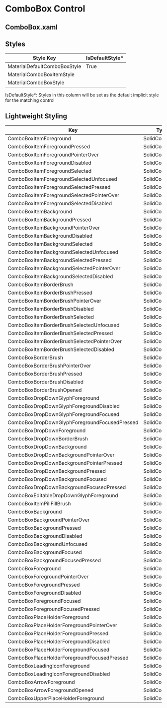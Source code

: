 # ComboBox Control
## ComboBox.xaml
## Styles
Style Key|IsDefaultStyle*
-|-
MaterialDefaultComboBoxStyle|True
MaterialComboBoxItemStyle|
MaterialComboBoxStyle|

IsDefaultStyle*: Styles in this column will be set as the default implicit style for the matching control

## Lightweight Styling

Key|Type|Value
-|-|-
ComboBoxItemForeground|SolidColorBrush|OnSurfaceBrush
ComboBoxItemForegroundPressed|SolidColorBrush|OnSurfaceBrush
ComboBoxItemForegroundPointerOver|SolidColorBrush|OnSurfaceBrush
ComboBoxItemForegroundDisabled|SolidColorBrush|OnSurfaceBrush
ComboBoxItemForegroundSelected|SolidColorBrush|OnSurfaceBrush
ComboBoxItemForegroundSelectedUnfocused|SolidColorBrush|OnSurfaceBrush
ComboBoxItemForegroundSelectedPressed|SolidColorBrush|OnSurfaceBrush
ComboBoxItemForegroundSelectedPointerOver|SolidColorBrush|OnSurfaceBrush
ComboBoxItemForegroundSelectedDisabled|SolidColorBrush|OnSurfaceBrush
ComboBoxItemBackground|SolidColorBrush|SystemControlTransparentBrush
ComboBoxItemBackgroundPressed|SolidColorBrush|OnSurfaceVariantHoverBrush
ComboBoxItemBackgroundPointerOver|SolidColorBrush|OnSurfaceVariantHoverBrush
ComboBoxItemBackgroundDisabled|SolidColorBrush|SystemControlTransparentBrush
ComboBoxItemBackgroundSelected|SolidColorBrush|PrimarySelectedBrush
ComboBoxItemBackgroundSelectedUnfocused|SolidColorBrush|SystemControlTransparentBrush
ComboBoxItemBackgroundSelectedPressed|SolidColorBrush|PrimarySelectedBrush
ComboBoxItemBackgroundSelectedPointerOver|SolidColorBrush|PrimarySelectedBrush
ComboBoxItemBackgroundSelectedDisabled|SolidColorBrush|SystemControlTransparentBrush
ComboBoxItemBorderBrush|SolidColorBrush|SystemControlTransparentBrush
ComboBoxItemBorderBrushPressed|SolidColorBrush|SystemControlTransparentBrush
ComboBoxItemBorderBrushPointerOver|SolidColorBrush|SystemControlTransparentBrush
ComboBoxItemBorderBrushDisabled|SolidColorBrush|SystemControlTransparentBrush
ComboBoxItemBorderBrushSelected|SolidColorBrush|SystemControlTransparentBrush
ComboBoxItemBorderBrushSelectedUnfocused|SolidColorBrush|SystemControlTransparentBrush
ComboBoxItemBorderBrushSelectedPressed|SolidColorBrush|SystemControlTransparentBrush
ComboBoxItemBorderBrushSelectedPointerOver|SolidColorBrush|SystemControlTransparentBrush
ComboBoxItemBorderBrushSelectedDisabled|SolidColorBrush|SystemControlTransparentBrush
ComboBoxBorderBrush|SolidColorBrush|OnSurfaceLowBrush
ComboBoxBorderBrushPointerOver|SolidColorBrush|OnSurfaceLowBrush
ComboBoxBorderBrushPressed|SolidColorBrush|OnSurfaceLowBrush
ComboBoxBorderBrushDisabled|SolidColorBrush|OnSurfaceLowBrush
ComboBoxBorderBrushOpened|SolidColorBrush|PrimaryBrush
ComboBoxDropDownGlyphForeground|SolidColorBrush|SystemControlTransparentBrush
ComboBoxDropDownGlyphForegroundDisabled|SolidColorBrush|SystemControlTransparentBrush
ComboBoxDropDownGlyphForegroundFocused|SolidColorBrush|SystemControlTransparentBrush
ComboBoxDropDownGlyphForegroundFocusedPressed|SolidColorBrush|SystemControlTransparentBrush
ComboBoxDropDownForeground|SolidColorBrush|SystemControlTransparentBrush
ComboBoxDropDownBorderBrush|SolidColorBrush|SystemControlTransparentBrush
ComboBoxDropDownBackground|SolidColorBrush|SurfaceBrush
ComboBoxDropDownBackgroundPointerOver|SolidColorBrush|SurfaceBrush
ComboBoxDropDownBackgroundPointerPressed|SolidColorBrush|SurfaceBrush
ComboBoxDropDownBackgroundPressed|SolidColorBrush|SurfaceBrush
ComboBoxDropDownBackgroundFocused|SolidColorBrush|SurfaceBrush
ComboBoxDropDownBackgroundFocusedPressed|SolidColorBrush|SurfaceBrush
ComboBoxEditableDropDownGlyphForeground|SolidColorBrush|SystemControlTransparentBrush
ComboBoxItemPillFillBrush|SolidColorBrush|SystemControlTransparentBrush
ComboBoxBackground|SolidColorBrush|SystemControlTransparentBrush
ComboBoxBackgroundPointerOver|SolidColorBrush|SystemControlTransparentBrush
ComboBoxBackgroundPressed|SolidColorBrush|SystemControlTransparentBrush
ComboBoxBackgroundDisabled|SolidColorBrush|SystemControlTransparentBrush
ComboBoxBackgroundUnfocused|SolidColorBrush|SystemControlTransparentBrush
ComboBoxBackgroundFocused|SolidColorBrush|SystemControlTransparentBrush
ComboBoxBackgroundFocusedPressed|SolidColorBrush|SystemControlTransparentBrush
ComboBoxForeground|SolidColorBrush|OnSurfaceBrush
ComboBoxForegroundPointerOver|SolidColorBrush|OnSurfaceBrush
ComboBoxForegroundPressed|SolidColorBrush|OnSurfaceLowBrush
ComboBoxForegroundDisabled|SolidColorBrush|OnSurfaceLowBrush
ComboBoxForegroundFocused|SolidColorBrush|OnSurfaceLowBrush
ComboBoxForegroundFocusedPressed|SolidColorBrush|OnSurfaceLowBrush
ComboBoxPlaceHolderForeground|SolidColorBrush|OnSurfaceLowBrush
ComboBoxPlaceHolderForegroundPointerOver|SolidColorBrush|OnSurfaceLowBrush
ComboBoxPlaceHolderForegroundPressed|SolidColorBrush|OnSurfaceLowBrush
ComboBoxPlaceHolderForegroundDisabled|SolidColorBrush|OnSurfaceLowBrush
ComboBoxPlaceHolderForegroundFocused|SolidColorBrush|OnSurfaceLowBrush
ComboBoxPlaceHolderForegroundFocusedPressed|SolidColorBrush|OnSurfaceLowBrush
ComboBoxLeadingIconForeground|SolidColorBrush|OnSurfaceBrush
ComboBoxLeadingIconForegroundDisabled|SolidColorBrush|OnSurfaceLowBrush
ComboBoxArrowForeground|SolidColorBrush|OnSurfaceBrush
ComboBoxArrowForegroundOpened|SolidColorBrush|PrimaryBrush
ComboBoxUpperPlaceHolderForeground|SolidColorBrush|PrimaryBrush